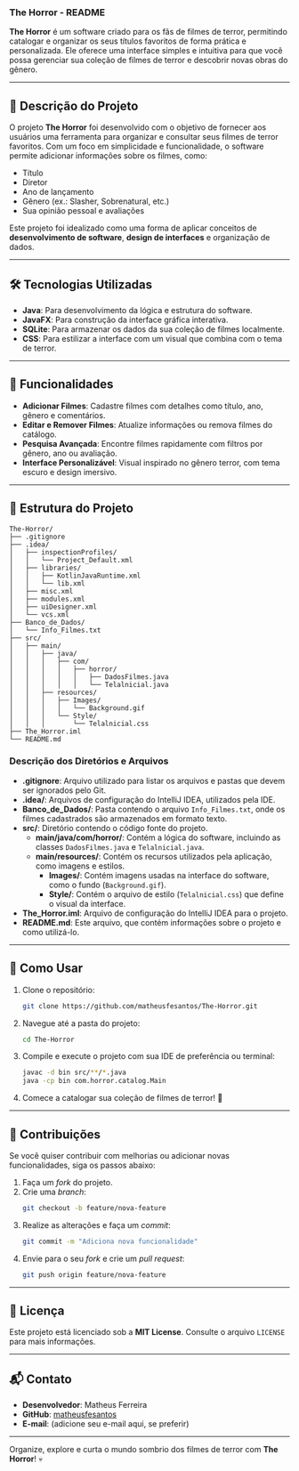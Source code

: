 ### The Horror - README

**The Horror** é um software criado para os fãs de filmes de terror, permitindo catalogar e organizar os seus títulos favoritos de forma prática e personalizada. Ele oferece uma interface simples e intuitiva para que você possa gerenciar sua coleção de filmes de terror e descobrir novas obras do gênero.

---

## 🎥 **Descrição do Projeto**

O projeto **The Horror** foi desenvolvido com o objetivo de fornecer aos usuários uma ferramenta para organizar e consultar seus filmes de terror favoritos. Com um foco em simplicidade e funcionalidade, o software permite adicionar informações sobre os filmes, como:

- Título  
- Diretor  
- Ano de lançamento  
- Gênero (ex.: Slasher, Sobrenatural, etc.)  
- Sua opinião pessoal e avaliações  

Este projeto foi idealizado como uma forma de aplicar conceitos de **desenvolvimento de software**, **design de interfaces** e organização de dados.

---

## 🛠️ **Tecnologias Utilizadas**

- **Java**: Para desenvolvimento da lógica e estrutura do software.  
- **JavaFX**: Para construção da interface gráfica interativa.  
- **SQLite**: Para armazenar os dados da sua coleção de filmes localmente.  
- **CSS**: Para estilizar a interface com um visual que combina com o tema de terror.  

---

## 🚀 **Funcionalidades**

- **Adicionar Filmes**: Cadastre filmes com detalhes como título, ano, gênero e comentários.  
- **Editar e Remover Filmes**: Atualize informações ou remova filmes do catálogo.  
- **Pesquisa Avançada**: Encontre filmes rapidamente com filtros por gênero, ano ou avaliação.  
- **Interface Personalizável**: Visual inspirado no gênero terror, com tema escuro e design imersivo.  

---

## 📂 **Estrutura do Projeto**

```
The-Horror/
├── .gitignore
├── .idea/
│   ├── inspectionProfiles/
│   │   └── Project_Default.xml
│   ├── libraries/
│   │   ├── KotlinJavaRuntime.xml
│   │   └── lib.xml
│   ├── misc.xml
│   ├── modules.xml
│   ├── uiDesigner.xml
│   └── vcs.xml
├── Banco_de_Dados/
│   └── Info_Filmes.txt
├── src/
│   ├── main/
│   │   ├── java/
│   │   │   ├── com/
│   │   │   │   ├── horror/
│   │   │   │   │   ├── DadosFilmes.java
│   │   │   │   │   └── Telalnicial.java
│   │   ├── resources/
│   │   │   ├── Images/
│   │   │   │   └── Background.gif
│   │   │   └── Style/
│   │   │       └── Telalnicial.css
├── The_Horror.iml
└── README.md
```

### **Descrição dos Diretórios e Arquivos**

- **.gitignore**: Arquivo utilizado para listar os arquivos e pastas que devem ser ignorados pelo Git.
- **.idea/**: Arquivos de configuração do IntelliJ IDEA, utilizados pela IDE.
- **Banco_de_Dados/**: Pasta contendo o arquivo `Info_Filmes.txt`, onde os filmes cadastrados são armazenados em formato texto.
- **src/**: Diretório contendo o código fonte do projeto.
  - **main/java/com/horror/**: Contém a lógica do software, incluindo as classes `DadosFilmes.java` e `Telalnicial.java`.
  - **main/resources/**: Contém os recursos utilizados pela aplicação, como imagens e estilos.
    - **Images/**: Contém imagens usadas na interface do software, como o fundo (`Background.gif`).
    - **Style/**: Contém o arquivo de estilo (`Telalnicial.css`) que define o visual da interface.
- **The_Horror.iml**: Arquivo de configuração do IntelliJ IDEA para o projeto.
- **README.md**: Este arquivo, que contém informações sobre o projeto e como utilizá-lo.

---

## 🔧 **Como Usar**

1. Clone o repositório:  
   ```bash
   git clone https://github.com/matheusfesantos/The-Horror.git
   ```
2. Navegue até a pasta do projeto:  
   ```bash
   cd The-Horror
   ```
3. Compile e execute o projeto com sua IDE de preferência ou terminal:  
   ```bash
   javac -d bin src/**/*.java
   java -cp bin com.horror.catalog.Main
   ```
4. Comece a catalogar sua coleção de filmes de terror! 🎃  

---

## 🤝 **Contribuições**

Se você quiser contribuir com melhorias ou adicionar novas funcionalidades, siga os passos abaixo:  

1. Faça um *fork* do projeto.  
2. Crie uma *branch*:  
   ```bash
   git checkout -b feature/nova-feature
   ```
3. Realize as alterações e faça um *commit*:  
   ```bash
   git commit -m "Adiciona nova funcionalidade"
   ```
4. Envie para o seu *fork* e crie um *pull request*:  
   ```bash
   git push origin feature/nova-feature
   ```

---

## 📝 **Licença**

Este projeto está licenciado sob a **MIT License**. Consulte o arquivo `LICENSE` para mais informações.

---

## 📬 **Contato**

- **Desenvolvedor**: Matheus Ferreira  
- **GitHub**: [matheusfesantos](https://github.com/matheusfesantos)  
- **E-mail**: (adicione seu e-mail aqui, se preferir)  

---

Organize, explore e curta o mundo sombrio dos filmes de terror com **The Horror**! 💀
